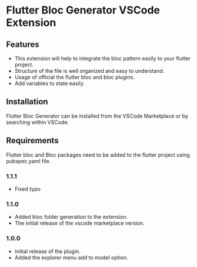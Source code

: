 # Flutter Bloc Generator VSCode Extension

## Features

* This extension will help to integrate the bloc pattern easily to your flutter project.
* Structure of the file is well organized and easy to understand.
* Usage of official the flutter bloc and bloc plugins.
* Add variables to state easily.

## Installation

Flutter Bloc Generator can be installed from the VSCode Marketplace or by searching within VSCode.

## Requirements

Flutter bloc and Bloc packages need to be added to the flutter project using pubspec.yaml file.

### 1.1.1

* Fixed typo

### 1.1.0

* Added bloc folder generation to the extension.
* The initial release of the vscode marketplace version.

### 1.0.0

* Initial release of the plugin.
* Added the explorer menu add to model option.
